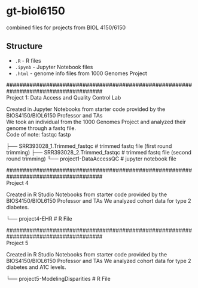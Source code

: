 # gt-biol6150
combined files for projects from BIOL 4150/6150

## Structure
- `.R`         - R files
- `.ipynb`     - Jupyter Notebook files  
- `.html`      - genome info files from 1000 Genomes Project    

#####################################################################################  
Project 1: Data Access and Quality Control Lab

Created in Jupyter Notebooks from starter code provided by the BIOS4150/BIOL6150 Professor and TAs    
We took an individual from the 1000 Genomes Project and analyzed their genome through a fastq file.   
Code of note: fastqc fastp  

├── SRR393028_1.Trimmed_fastqc     # trimmed fastq file (first round trimming)
├── SRR393028_2.Trimmed_fastqc     # trimmed fastq file (second round trimming)
└── project1-DataAccessQC          # jupyter notebook file  

#####################################################################################  
Project 4    

Created in R Studio Notebooks from starter code provided by the BIOS4150/BIOL6150 Professor and TAs
We analyzed cohort data for type 2 diabetes.

└── project4-EHR          # R File    

#####################################################################################  
Project 5    

Created in R Studio Notebooks from starter code provided by the BIOS4150/BIOL6150 Professor and TAs
We analyzed cohort data for type 2 diabetes and A1C levels.

└── project5-ModelingDisparities          # R File    
